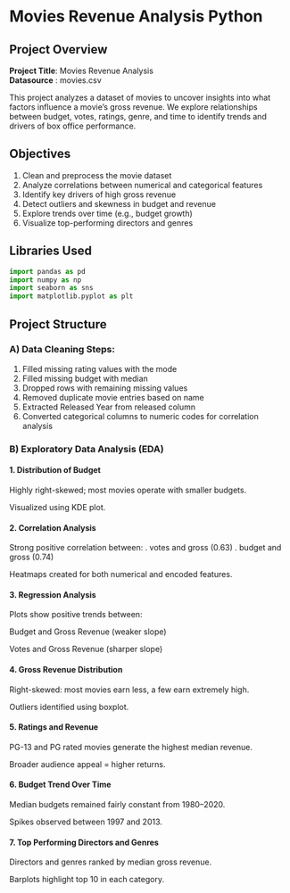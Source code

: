 # Movies Revenue Analysis Python

## Project Overview

**Project Title**: Movies Revenue Analysis  
**Datasource** : movies.csv

This project analyzes a dataset of movies to uncover insights into what factors influence a movie’s gross revenue. We explore relationships between budget, votes, ratings, genre, and time to identify trends and drivers of box office performance.

## Objectives

1. Clean and preprocess the movie dataset
2. Analyze correlations between numerical and categorical features
3. Identify key drivers of high gross revenue
4. Detect outliers and skewness in budget and revenue
5. Explore trends over time (e.g., budget growth)
6. Visualize top-performing directors and genres

## Libraries Used
```python
import pandas as pd
import numpy as np
import seaborn as sns
import matplotlib.pyplot as plt
```

## Project Structure

### A) Data Cleaning Steps:
1. Filled missing rating values with the mode
2. Filled missing budget with median
3. Dropped rows with remaining missing values
4. Removed duplicate movie entries based on name
5. Extracted Released Year from released column
6. Converted categorical columns to numeric codes for correlation analysis

### B) Exploratory Data Analysis (EDA)
#### 1. Distribution of Budget
Highly right-skewed; most movies operate with smaller budgets.

Visualized using KDE plot.

#### 2. Correlation Analysis
Strong positive correlation between:
. votes and gross (0.63)
. budget and gross (0.74)

Heatmaps created for both numerical and encoded features.

#### 3. Regression Analysis
Plots show positive trends between:

Budget and Gross Revenue (weaker slope)

Votes and Gross Revenue (sharper slope)

#### 4. Gross Revenue Distribution
Right-skewed: most movies earn less, a few earn extremely high.

Outliers identified using boxplot.

#### 5. Ratings and Revenue
PG-13 and PG rated movies generate the highest median revenue.

Broader audience appeal = higher returns.

#### 6. Budget Trend Over Time
Median budgets remained fairly constant from 1980–2020.

Spikes observed between 1997 and 2013.

#### 7. Top Performing Directors and Genres
Directors and genres ranked by median gross revenue.

Barplots highlight top 10 in each category.














